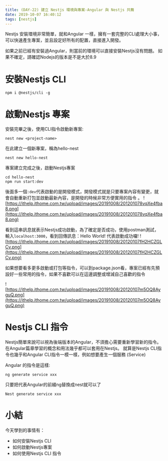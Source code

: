 ```yaml
---
title: (DAY-22) 建立 Nestjs 環境與專案-Angular 與 Nestjs 共舞
date: 2019-10-07 16:40:12
tags: [nestjs]
---
```

Nestjs 安裝環境非常簡單，就和Angular 一樣，擁有一套完整的CLI處理大小事，可以快速產生專案，並且設定好所有的配置，直接進入開發。

如果之前已經有安裝過Angular，則當前的環境可以直接安裝Nestjs沒有問題。
如果不確定，請確認Nodejs的版本是不是大於8.9

# 安裝Nestjs CLI

```
npm i @nestjs/cli -g
```
# 啟動Nestjs 專案

安裝完畢之後，使用CLI指令啟動新專案:
```
nest new <project-name> 
```
在此建立一個新專案，稱為hello-nest

```
nest new hello-nest
```
專案建立完成之後，啟動Nestjs專案
```
cd hello-nest
npm run start:dev
```
後面多一個`:dev`代表啟動的是開發模式，開發模式就是只要專案內容有變更，就會自動重新打包並啟動最新內容，是開發的時候非常方便實用的指令 。
![https://ithelp.ithome.com.tw/upload/images/20191008/201201078vqXe4fba8.png](https://ithelp.ithome.com.tw/upload/images/20191008/201201078vqXe4fba8.png)


看到這串訊息就表示Nestjs成功啟動，為了確定是否成功，使用postman測試，輸入`localhost:3000`，看到回傳訊息：Hello World!
代表啟動成功囉!
![https://ithelp.ithome.com.tw/upload/images/20191008/20120107fH2HCZGLCv.png](https://ithelp.ithome.com.tw/upload/images/20191008/20120107fH2HCZGLCv.png)

如果想要看多更多啟動或打包等指令，可以到package.json看，專案已經有先預設好一些常用的指令，如果不喜歡可以在這邊調整或增減自己喜歡的指令

![https://ithelp.ithome.com.tw/upload/images/20191008/20120107m5OQ8AyguQ.png](https://ithelp.ithome.com.tw/upload/images/20191008/20120107m5OQ8AyguQ.png)

# Nestjs CLI 指令

Nestjs簡單來說可以視為後端版本的Angular，不須擔心需要重新學習新的指令。在Angular篇章學習的概念和用法幾乎都可以套用在Nestjs。
就算是Nestjs CLI指令也幾乎和Angular CLI指令一模一樣，例如想要產生一個服務 (Service)

Angular 的指令是這樣:
```
ng generate service xxx
```
只要把代表Angular的前綴ng替換成nest就可以了
```
Nest generate service xxx
```
# 小結
今天學到的事情有：
* 如何安裝Nestjs CLI
* 如何啟動Nestjs專案
* 如何使用Nestjs CLI 指令


